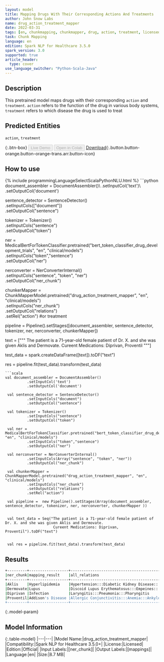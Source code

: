 ```yaml
---
layout: model
title: Mapping Drugs With Their Corresponding Actions And Treatments
author: John Snow Labs
name: drug_action_treatment_mapper
date: 2022-03-31
tags: [en, chunkmapping, chunkmapper, drug, action, treatment, licensed]
task: Chunk Mapping
language: en
edition: Spark NLP for Healthcare 3.5.0
spark_version: 3.0
supported: true
article_header:
  type: cover
use_language_switcher: "Python-Scala-Java"
---
```


## Description

This pretrained model maps drugs with their corresponding `action` and `treatment`. `action` refers to the function of the drug in various body systems, `treatment` refers to which disease the drug is used to treat

## Predicted Entities

`action`, `treatment`

{:.btn-box}
<button class="button button-orange" disabled>Live Demo</button>
<button class="button button-orange" disabled>Open in Colab</button>
[Download](https://s3.amazonaws.com/auxdata.johnsnowlabs.com/clinical/models/drug_action_treatment_mapper_en_3.5.0_3.0_1648744864957.zip){:.button.button-orange.button-orange-trans.arr.button-icon}

## How to use



<div class="tabs-box" markdown="1">
{% include programmingLanguageSelectScalaPythonNLU.html %}
```python
document_assembler = DocumentAssembler()\
       .setInputCol('text')\
       .setOutputCol('document')

 sentence_detector = SentenceDetector()\
       .setInputCols(["document"])\
       .setOutputCol("sentence")

 tokenizer = Tokenizer()\
       .setInputCols("sentence")\
       .setOutputCol("token")

 ner =  MedicalBertForTokenClassifier.pretrained("bert_token_classifier_drug_development_trials", "en", "clinical/models")\
       .setInputCols("token","sentence")\
       .setOutputCol("ner")

 nerconverter = NerConverterInternal()\
       .setInputCols("sentence", "token", "ner")\
       .setOutputCol("ner_chunk")

 chunkerMapper = ChunkMapperModel.pretrained("drug_action_treatment_mapper", "en", "clinical/models") \
       .setInputCols("ner_chunk")\
       .setOutputCol("relations")\
       .setRel("action") #or treatment

 pipeline = Pipeline().setStages([document_assembler,
                                  sentence_detector,
                                  tokenizer,
                                  ner,
                                  nerconverter,
                                  chunkerMapper])

 text = ["""
 The patient is a 71-year-old female patient of Dr. X. and she was given Aklis and Dermovate.
 Cureent Medications: Diprivan, Proventil
 """]

 test_data = spark.createDataFrame([text]).toDF("text")

 res = pipeline.fit(test_data).transform(test_data)
```
```scala
val document_assembler = DocumentAssembler()
          .setInputCol('text')
          .setOutputCol('document')

 val sentence_detector = SentenceDetector()
          .setInputCols("document")
          .setOutputCol("sentence")

 val tokenizer = Tokenizer()
          .setInputCols("sentence")
          .setOutputCol("token")

 val ner =  MedicalBertForTokenClassifier.pretrained("bert_token_classifier_drug_development_trials", "en", "clinical/models")
          .setInputCols("token","sentence")
          .setOutputCol("ner")

 val nerconverter = NerConverterInternal()
          .setInputCols(Array("sentence", "token", "ner"))
          .setOutputCol("ner_chunk")

 val chunkerMapper = ChunkMapperModel.pretrained("drug_action_treatment_mapper", "en", "clinical/models")
          .setInputCols("ner_chunk")
          .setOutputCol("relations")
          .setRel("action")

 val pipeline =  new Pipeline().setStages(Array(document_assembler, sentence_detector, tokenizer, ner, nerconverter, chunkerMapper ))


 val text_data = Seq("The patient is a 71-year-old female patient of Dr. X. and she was given Aklis and Dermovate.
                      Cureent Medications: Diprivan, Proventil").toDF("text")


 val res = pipeline.fit(test_data).transform(test_data)
```
</div>

## Results

```bash
+---------+------------------+--------------------------------------------------------------+
|ner_chunk|mapping_result    |all_relations                                                 |
+---------+------------------+--------------------------------------------------------------+
|Aklis    |Hyperlipidemia    |Hypertension:::Diabetic Kidney Disease:::Cerebrovascular...   |
|Dermovate|Lupus             |Discoid Lupus Erythematosus:::Empeines:::Psoriasis:::Eczema...|
|Diprivan |Infection         |Laryngitis:::Pneumonia:::Pharyngitis                          |
|Proventil|Addison's Disease |Allergic Conjunctivitis:::Anemia:::Ankylosing Spondylitis     |
+---------+------------------+--------------------------------------------------------------+
```

{:.model-param}
## Model Information

{:.table-model}
|---|---|
|Model Name:|drug_action_treatment_mapper|
|Compatibility:|Spark NLP for Healthcare 3.5.0+|
|License:|Licensed|
|Edition:|Official|
|Input Labels:|[ner_chunk]|
|Output Labels:|[mappings]|
|Language:|en|
|Size:|8.7 MB|
